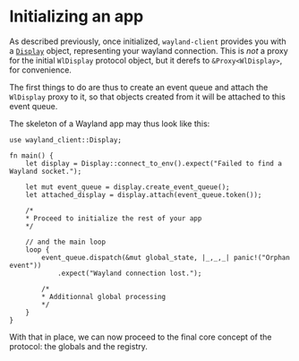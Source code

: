 # Initializing an app

As described previously, once initialized, `wayland-client` provides you with
a [`Display`] object, representing your wayland connection. This is *not* a
proxy for the initial `WlDisplay` protocol object, but it derefs to
`&Proxy<WlDisplay>`, for convenience.

The first things to do are thus to create an event queue and attach the `WlDisplay`
proxy to it, so that objects created from it will be attached to this event queue.

The skeleton of a Wayland app may thus look like this:

```rust,no_run
use wayland_client::Display;

fn main() {
    let display = Display::connect_to_env().expect("Failed to find a Wayland socket.");

    let mut event_queue = display.create_event_queue();
    let attached_display = display.attach(event_queue.token());

    /*
    * Proceed to initialize the rest of your app
    */

    // and the main loop
    loop {
        event_queue.dispatch(&mut global_state, |_,_,_| panic!("Orphan event"))
            .expect("Wayland connection lost.");

        /*
        * Additionnal global processing
        */
    }
}
```

With that in place, we can now proceed to the final core concept of the protocol: the globals
and the registry.

[`Display`]: https://docs.rs/wayland-client/*/wayland_client/struct.Display.html
